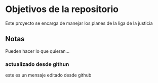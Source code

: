 # Objetivos de la repositorio

Este proyecto se encarga de manejar los planes de la liga de la justicia


## Notas
Pueden hacer lo que quieran...

### actualizado desde githun
este es un mensaje editado desde github
